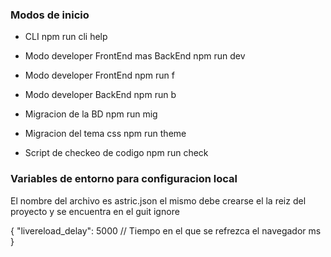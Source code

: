 ### Modos de inicio

- CLI
npm run cli help

- Modo developer FrontEnd mas BackEnd
npm run dev 

- Modo developer FrontEnd
npm run f 

- Modo developer BackEnd
npm run b

- Migracion de la BD
npm run mig

- Migracion del tema css
npm run theme

- Script de checkeo de codigo
npm run check

### Variables de entorno para configuracion local

El nombre del archivo es astric.json el mismo debe crearse el la reiz del proyecto y se encuentra
en el guit ignore

{
    "livereload_delay": 5000 // Tiempo en el que se refrezca el navegador ms
}
